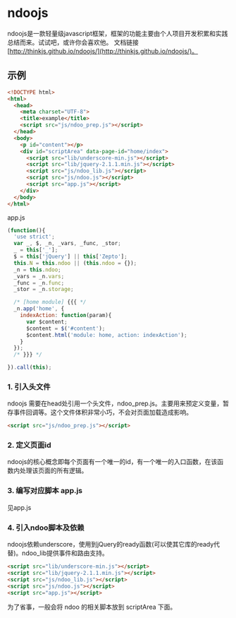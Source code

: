 # ndoojs
ndoojs是一款轻量级javascript框架，框架的功能主要由个人项目开发积累和实践总结而来。试试吧，或许你会喜欢他。
文档链接[http://thinkjs.github.io/ndoojs/](http://thinkjs.github.io/ndoojs/)。

## 示例

```html
<!DOCTYPE html>
<html>
  <head>
    <meta charset="UTF-8">
    <title>example</title>
    <script src="js/ndoo_prep.js"></script>
  </head>
  <body>
    <p id="content"></p>
    <div id="scriptArea" data-page-id="home/index">
      <script src="lib/underscore-min.js"></script>
      <script src="lib/jquery-2.1.1.min.js"></script>
      <script src="js/ndoo_lib.js"></script>
      <script src="js/ndoo.js"></script>
      <script src="app.js"></script>
    </div>
  </body>
</html>
```

app.js

```javascript
(function(){
  'use strict';
  var _, $, _n, _vars, _func, _stor;
  _ = this['_'];
  $ = this['jQuery'] || this['Zepto'];
  this.N = this.ndoo || (this.ndoo = {});
  _n = this.ndoo;
  _vars = _n.vars;
  _func = _n.func;
  _stor = _n.storage;

  /* [home module] {{{ */
  _n.app('home', {
    indexAction: function(param){
      var $content;
      $content = $('#content');
      $content.html('module: home, action: indexAction');
    }
  });
  /* }}} */

}).call(this);
```

### 1. 引入头文件
ndoojs 需要在head处引用一个头文件，ndoo_prep.js。主要用来预定义变量，暂存事件回调等。这个文件体积非常小巧，不会对页面加载造成影响。

```html
<script src="js/ndoo_prep.js"></script>
```

### 2. 定义页面id
ndoojs的核心概念即每个页面有一个唯一的id，有一个唯一的入口函数，在该函数内处理该页面的所有逻辑。

### 3. 编写对应脚本 app.js
见app.js

### 4. 引入ndoo脚本及依赖
ndoojs依赖underscore，使用到jQuery的ready函数(可以使其它库的ready代替)。ndoo_lib提供事件和路由支持。

```html
<script src="lib/underscore-min.js"></script>
<script src="lib/jquery-2.1.1.min.js"></script>
<script src="js/ndoo_lib.js"></script>
<script src="js/ndoo.js"></script>
<script src="app.js"></script>
```
为了省事，一般会将 ndoo 的相关脚本放到 scriptArea 下面。
